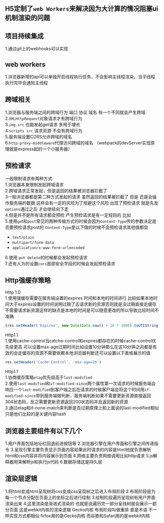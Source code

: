 
## H5定制了`web Workers`来解决因为大计算的情况阻塞ui机制渲染的问题

## 项目持续集成
1.通过git上的webhooks可以实现

## web workers
1.浏览器新增的api可以单独开启线程执行任务，不会影响主线程渲染，当子线程执行完毕会通知主线程

## 跨域相关
1.浏览器与服务端之间的跨域行为  端口 协议 域名 有一个不同就会产生跨域
2.`XMLHttpRequest`对象请求才有跨域行为<br>
3.`img.src` 也能发起get请求 多用于埋点<br>
4.`scripts src` 请求资源 不会有跨域行为<br>
5.服务端设置CORS允许跨域的域名<br>
6.`http-proxy-middleware`代理访问跨域的域名 （webpack的devServer实现原理就是express起的一个小服务器）

## 预检请求
一般限制请求有两种方式<br>
1.浏览器本身限制发起跨域请求<br>
2.跨域请求正常发起，但是返回的结果被浏览器拦截了<br>
3一般浏览器都是第二种方式发起的请求 虽然返回的结果被拦截了 但是 还是会操作服务端的数据 这样会有一定的风险为了规避这个风险
出现了预检请求 就是先发`options`通过之后 才会继续向下走<br>
4.但是并不是所有请求都会预检 产生预检请求是有一定规则的 比如<br>
5.使用`ge`t和`post`常见的两种传输方式的时候会因为`Content-Type`传的参数决定是否要预检请求post的 `Content-Type`是以下值的时候不会预检请求其他值都会<br>
* `text/plain`
* `multipart/form-data`
* `application/x-www-form-urlencoded`

6.使用 `put delete`的时候都会发起预检请求<br>
7.还有人为的设置`cors`首部安全字段的时候会发起预检请求

## Http强缓存策略

Http 1.0<br>
1.使用强缓存需要在服务端设置的expires 时间和本地的时间进行 比较如果本地时间大于expires设置的时间说明过期了去请求新的资源否则就是没过期直接走缓存不需要请求新资源这样的缺点是本地的时间是可以随意更改的所以导致比较时间不准确

```javascript
{res.setHeader('Expires', new Date(Date.now() + 10 * 1000).toUTCString())}
```

Http1.1<br>
1.使用cache-control当catche-control和expires都存在的时候cache-control优先级更高 可以设置max-age过期时间比如设置10分钟那么在这10分钟之内都是有效的会走缓存的资源不需要依赖本地浏览器判断还可以设置以下表格展示的值
```javascript
res.setHeader('Cache-Control', 'max-age=20')
```

Http1.1<br>
1.协商缓存策略`etag`优先级高于`last-modified`<br>
2.使用`last-modified`和`if-modified-since`两个属性第一次请求的时候服务端会响应一个`last-modified`到客户端之后在请求的时候客户端会将这个时间用`if-modified-since`带到服务端做判断，服务端判断如果不需要更新资源直接返回304状态码，反之需要更新资源返回200状态码并且返回新的资源<br>
3.通过etag和if-none-match来判断是否过期原理上和上面说的last-modified相似只是他们比较的是关键内容hash


## 浏览器主要组件有以下几个
1.用户界面包括地址栏回退前进按钮等
2.浏览器引擎在用户界面和引擎之间传递指令
3.呈现引擎主要负责显示页面内容如果此时请求的内容是html他就负责解析html和css内容并将内容展示到页面
4.网络主要负责网络调用比如http请求
5.js解释器用来解析js和执行js代码
6.数据存储这是持久层

## 渲染层逻辑 
1.将html变成html呈现树将css变成css呈现树之后进入布局阶段
2.布局阶段是为每一个节点分配在页面上的坐标之后进行绘制
3.绘制阶段遍历呈现树有用户界面渲染出来
4.这里渲染是渐进式渲染的 也就是说遍历完一部分呈线树就会展示一部分页面
这是webkit内核的渲染逻辑 Gecko内核 布局阶段叫做重排 直是术语 不一样实现方式都相似 firfox用的是Gecko内核 而谷歌和Safari用的是webkit内核